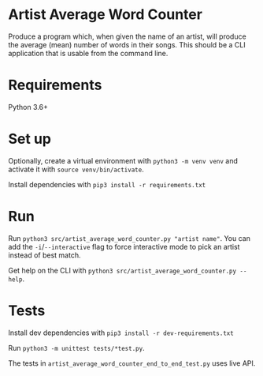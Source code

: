 # Artist Average Word Counter

Produce a program which, when given the name of an artist, will produce the average (mean) number of words in their songs.
This should be a CLI application that is usable from the command line.

# Requirements

Python 3.6+

# Set up

Optionally, create a virtual environment with `python3 -m venv venv` and activate it with `source venv/bin/activate`.

Install dependencies with `pip3 install -r requirements.txt`

# Run

Run `python3 src/artist_average_word_counter.py "artist name"`. You can add the `-i`/`--interactive` flag to force interactive mode to pick an artist instead of best match.

Get help on the CLI with `python3 src/artist_average_word_counter.py --help`.

# Tests

Install dev dependencies with `pip3 install -r dev-requirements.txt`

Run `python3 -m unittest tests/*test.py`.

The tests in `artist_average_word_counter_end_to_end_test.py` uses live API.
